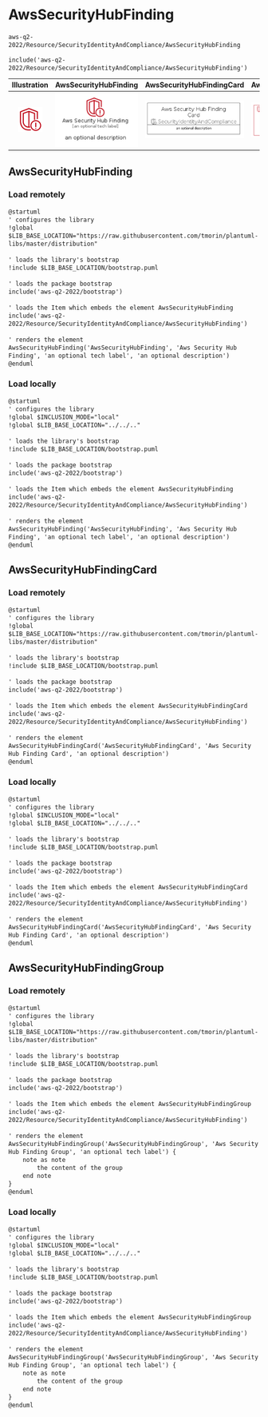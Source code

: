 # AwsSecurityHubFinding


```text
aws-q2-2022/Resource/SecurityIdentityAndCompliance/AwsSecurityHubFinding
```

```text
include('aws-q2-2022/Resource/SecurityIdentityAndCompliance/AwsSecurityHubFinding')
```



| Illustration | AwsSecurityHubFinding | AwsSecurityHubFindingCard | AwsSecurityHubFindingGroup |
| :---: | :---: | :---: | :---: |
| ![illustration for Illustration](../../../aws-q2-2022/Resource/SecurityIdentityAndCompliance/AwsSecurityHubFinding.png) | ![illustration for AwsSecurityHubFinding](../../../aws-q2-2022/Resource/SecurityIdentityAndCompliance/AwsSecurityHubFinding.Local.png) | ![illustration for AwsSecurityHubFindingCard](../../../aws-q2-2022/Resource/SecurityIdentityAndCompliance/AwsSecurityHubFindingCard.Local.png) | ![illustration for AwsSecurityHubFindingGroup](../../../aws-q2-2022/Resource/SecurityIdentityAndCompliance/AwsSecurityHubFindingGroup.Local.png) |




## AwsSecurityHubFinding

### Load remotely
```plantuml
@startuml
' configures the library
!global $LIB_BASE_LOCATION="https://raw.githubusercontent.com/tmorin/plantuml-libs/master/distribution"

' loads the library's bootstrap
!include $LIB_BASE_LOCATION/bootstrap.puml

' loads the package bootstrap
include('aws-q2-2022/bootstrap')

' loads the Item which embeds the element AwsSecurityHubFinding
include('aws-q2-2022/Resource/SecurityIdentityAndCompliance/AwsSecurityHubFinding')

' renders the element
AwsSecurityHubFinding('AwsSecurityHubFinding', 'Aws Security Hub Finding', 'an optional tech label', 'an optional description')
@enduml
```

### Load locally
```plantuml
@startuml
' configures the library
!global $INCLUSION_MODE="local"
!global $LIB_BASE_LOCATION="../../.."

' loads the library's bootstrap
!include $LIB_BASE_LOCATION/bootstrap.puml

' loads the package bootstrap
include('aws-q2-2022/bootstrap')

' loads the Item which embeds the element AwsSecurityHubFinding
include('aws-q2-2022/Resource/SecurityIdentityAndCompliance/AwsSecurityHubFinding')

' renders the element
AwsSecurityHubFinding('AwsSecurityHubFinding', 'Aws Security Hub Finding', 'an optional tech label', 'an optional description')
@enduml
```

## AwsSecurityHubFindingCard

### Load remotely
```plantuml
@startuml
' configures the library
!global $LIB_BASE_LOCATION="https://raw.githubusercontent.com/tmorin/plantuml-libs/master/distribution"

' loads the library's bootstrap
!include $LIB_BASE_LOCATION/bootstrap.puml

' loads the package bootstrap
include('aws-q2-2022/bootstrap')

' loads the Item which embeds the element AwsSecurityHubFindingCard
include('aws-q2-2022/Resource/SecurityIdentityAndCompliance/AwsSecurityHubFinding')

' renders the element
AwsSecurityHubFindingCard('AwsSecurityHubFindingCard', 'Aws Security Hub Finding Card', 'an optional description')
@enduml
```

### Load locally
```plantuml
@startuml
' configures the library
!global $INCLUSION_MODE="local"
!global $LIB_BASE_LOCATION="../../.."

' loads the library's bootstrap
!include $LIB_BASE_LOCATION/bootstrap.puml

' loads the package bootstrap
include('aws-q2-2022/bootstrap')

' loads the Item which embeds the element AwsSecurityHubFindingCard
include('aws-q2-2022/Resource/SecurityIdentityAndCompliance/AwsSecurityHubFinding')

' renders the element
AwsSecurityHubFindingCard('AwsSecurityHubFindingCard', 'Aws Security Hub Finding Card', 'an optional description')
@enduml
```

## AwsSecurityHubFindingGroup

### Load remotely
```plantuml
@startuml
' configures the library
!global $LIB_BASE_LOCATION="https://raw.githubusercontent.com/tmorin/plantuml-libs/master/distribution"

' loads the library's bootstrap
!include $LIB_BASE_LOCATION/bootstrap.puml

' loads the package bootstrap
include('aws-q2-2022/bootstrap')

' loads the Item which embeds the element AwsSecurityHubFindingGroup
include('aws-q2-2022/Resource/SecurityIdentityAndCompliance/AwsSecurityHubFinding')

' renders the element
AwsSecurityHubFindingGroup('AwsSecurityHubFindingGroup', 'Aws Security Hub Finding Group', 'an optional tech label') {
    note as note
        the content of the group
    end note
}
@enduml
```

### Load locally
```plantuml
@startuml
' configures the library
!global $INCLUSION_MODE="local"
!global $LIB_BASE_LOCATION="../../.."

' loads the library's bootstrap
!include $LIB_BASE_LOCATION/bootstrap.puml

' loads the package bootstrap
include('aws-q2-2022/bootstrap')

' loads the Item which embeds the element AwsSecurityHubFindingGroup
include('aws-q2-2022/Resource/SecurityIdentityAndCompliance/AwsSecurityHubFinding')

' renders the element
AwsSecurityHubFindingGroup('AwsSecurityHubFindingGroup', 'Aws Security Hub Finding Group', 'an optional tech label') {
    note as note
        the content of the group
    end note
}
@enduml
```

